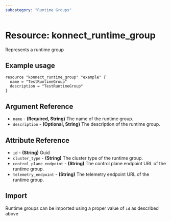 ```yaml
---
subcategory: "Runtime Groups"
---
```

# Resource: konnect_runtime_group
Represents a runtime group
## Example usage
```hcl
resource "konnect_runtime_group" "example" {
  name = "TestRuntimeGroup"
  description = "TestRuntimeGroup"
}
```
## Argument Reference
* `name` - **(Required, String)** The name of the runtime group.
* `description` - **(Optional, String)** The description of the runtime group.
## Attribute Reference
* `id` - **(String)** Guid
* `cluster_type` - **(String)** The cluster type of the runtime group.
* `control_plane_endpoint` - **(String)** The control plane endpoint URL of the runtime group.
* `telemetry_endpoint` - **(String)** The telemetry endpoint URL of the runtime group.
## Import
Runtime groups can be imported using a proper value of `id` as described above
